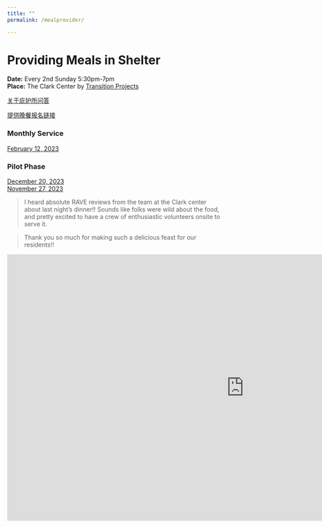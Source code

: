 ```yaml
---
title: ""
permalink: /mealprovider/

---
```


# Providing Meals in Shelter

**Date:** Every 2nd Sunday 5:30pm-7pm  
**Place:** The Clark Center by [Transition Projects](https://www.tprojects.org/)  


[关于庇护所问答](https://www.tprojects.org/sites/default/files/2020-05/FAQ%20Clark%20Center%20May%202020.pdf)

[提供晚餐报名链接](https://signup.com/client/invitation2/secure/114701245205736806/false#/invitation)

### Monthly Service

[February 12, 2023](https://pdxchinese.org/providing_meal_at_shelter-feb2023/)  

### Pilot Phase

[December 20, 2023](https://pdxchinese.org/providing_meal_at_shelter-dec2022/)  
[November 27, 2023](https://pdxchinese.org/providing_meal_at_shelter-nov2022/)  

> I heard absolute RAVE reviews from the team at the Clark center about last night’s dinner!! Sounds like folks were wild about the food, and pretty excited to have a crew of enthusiastic volunteers onsite to serve it.

> Thank you so much for making such a delicious feast for our residents!!

<iframe width="1100" height="619" src="https://www.youtube.com/embed/sARAXyYELSI" title="Oregon Chinese Coalition Volunteer Activity 11/27/22 | The Clark Center by Transition Projects" frameborder="0" allow="accelerometer; autoplay; clipboard-write; encrypted-media; gyroscope; picture-in-picture; web-share" allowfullscreen></iframe>
